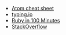 * [Atom cheat sheet](http://d2wy8f7a9ursnm.cloudfront.net/atom-editor-cheat-sheet.pdf)
* [typing.io](https://typing.io/lesson/ruby/rails/relation.rb/2)
* [Ruby in 100 Minutes](http://tutorials.jumpstartlab.com/projects/ruby_in_100_minutes.html)
* [StackOverflow](https://stackoverflow.com/)
